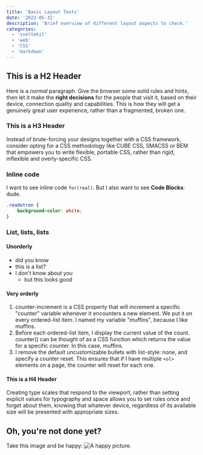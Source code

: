 ```yaml
---
title: 'Basic Layout Tests'
date: '2022-05-31'
description: 'Brief overview of different layout aspects to check.'
categories:
  - 'sveltekit'
  - 'web'
  - 'CSS'
  - 'markdown'
---
```


<script>
  import Image from "$lib/components/Image.svelte"
</script>

## This is a H2 Header

Here is a *normal* paragraph. Give the browser some solid rules and hints, then let it make the **right decisions** for the people that visit it, based on their device, connection quality and capabilities. This is how they will get a genuinely great user experience, rather than a fragmented, broken one.

### This is a H3 Header

Instead of brute-forcing your designs together with a CSS framework, consider opting for a CSS methodology like CUBE CSS, SMACSS or BEM that empowers you to write flexible, portable CSS, rather than rigid, inflexible and overly-specific CSS.

### Inline code

I want to see inline code `for(real)`. But I also want to see **Code Blocks**: dude.

```css
.readotron {
	background-color: white;
}
```

### List, lists, lists

#### Unorderly

- did you know
- this is a list?
- I don't know about you
  - but this looks good


#### Very orderly

1. counter-increment is a CSS property that will increment a specific "counter" variable whenever it encounters a new element. We put it on every ordered-list item. I named my variable "muffins", because I like muffins.
2. Before each ordered-list item, I display the current value of the count. counter() can be thought of as a CSS function which returns the value for a specific counter. In this case, muffins.
3. I remove the default uncustomizable bullets with list-style: none, and specify a counter reset. This ensures that if I have multiple `<ol>` elements on a page, the counter will reset for each one.

#### This is a H4 Header

Creating type scales that respond to the viewport, rather than setting explicit values for typography and space allows you to set rules once and forget about them, knowing that whatever device, regardless of its available size will be presented with appropriate sizes.

## Oh, you're not done yet?

Take this image and be happy:
<Image src="/images/posts/basic-layout-tests/happy.png" alt="A happy picture." />
